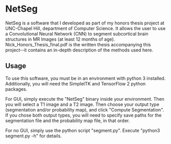# NetSeg

NetSeg is a software that I developed as part of my honors thesis project at UNC-Chapel Hill, department of Computer Science. It allows the user to use a Convolutional Neural Network (CNN) to segment subcortical brain structures in MR Images (at least 12 months of age). Nick_Honors_Thesis_final.pdf is the written thesis accompanying this project--it contains an in-depth description of the methods used here.

## Usage

To use this software, you must be in an environment with python 3 installed. Additionally, you will need the SimpleITK and TensorFlow 2 python packages.

For GUI, simply execute the "NetSeg" binary inside your environment. Then you will select a T1 image and a T2 image. Then choose your output type (segmentation and/or probability map), and click "Compute Segmentation". If you chose both output types, you will need to specify save paths for the segmentation file and the probability map file, in that order.

For no GUI, simply use the python script "segment.py". Execute "python3 segment.py -h" for details.
